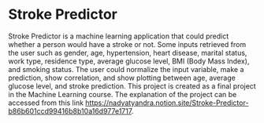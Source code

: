 # Stroke Predictor
Stroke Predictor is a machine learning application that could predict whether a person would have a stroke or not. Some inputs retrieved from the user such as gender, age, hypertension, heart disease, marital status, work type, residence type, average glucose level, BMI (Body Mass Index), and smoking status. The user could normalize the input variable, make a prediction, show correlation, and show plotting between age, average glucose level, and stroke prediction. This project is created as a final project in the Machine Learning course. The explanation of the project can be accessed from this link https://nadyatyandra.notion.site/Stroke-Predictor-b86b601ccd99416b8b10a16d977e1717.
